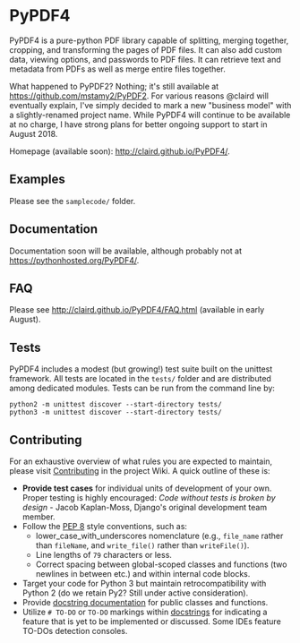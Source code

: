 # PyPDF4
PyPDF4 is a pure-python PDF library capable of splitting, merging together,
cropping, and transforming the pages of PDF files. It can also add custom data,
viewing options, and passwords to PDF files.  It can retrieve text and metadata
from PDFs as well as merge entire files together.

What happened to PyPDF2?  Nothing; it's still available at
https://github.com/mstamy2/PyPDF2.  For various reasons @claird will eventually
explain, I've simply decided to mark a new "business model" with a
slightly-renamed project name.
While PyPDF4 will continue to be available at no charge, I have strong plans
for better ongoing support to start in August 2018.

Homepage (available soon): http://claird.github.io/PyPDF4/.

## Examples
Please see the `samplecode/` folder.

## Documentation
Documentation soon will be available, although probably not at
https://pythonhosted.org/PyPDF4/.

## FAQ
Please see http://claird.github.io/PyPDF4/FAQ.html (available in early August).

## Tests
PyPDF4 includes a modest (but growing!) test suite built on the unittest
framework. All tests are located in the `tests/` folder and are distributed
among dedicated modules. Tests can be run from the command line by:

```
python2 -m unittest discover --start-directory tests/
python3 -m unittest discover --start-directory tests/
```

## Contributing
For an exhaustive overview of what rules you are expected to maintain, please
visit [Contributing](https://github.com/claird/PyPDF4/wiki/Contributing) in the
project Wiki. A quick outline of these is:

* **Provide test cases** for individual units of development of your own.
Proper testing is highly encouraged: *Code without tests is broken by design*
\- Jacob Kaplan-Moss, Django's original development team member.
* Follow the [PEP 8](https://www.python.org/dev/peps/pep-0008/) style conventions, such as:
	* lower_case_with_underscores nomenclature (e.g., `file_name` rather than `fileName`,
	and `write_file()` rather than `writeFile()`).
    * Line lengths of `79` characters or less.
    * Correct spacing between global-scoped classes and functions (two newlines
	in between etc.) and within internal code blocks.
* Target your code for Python 3 but maintain retrocompatibility with Python 2
(do we retain Py2?  Still under active consideration).
* Provide [docstring documentation](https://www.python.org/dev/peps/pep-0257/)
for public classes and functions. 
* Utilize `# TO-DO` or `TO-DO` markings within
[docstrings](https://www.python.org/dev/peps/pep-0257/) for indicating a
feature that is yet to be implemented or discussed. Some IDEs feature TO-DOs
detection consoles.
